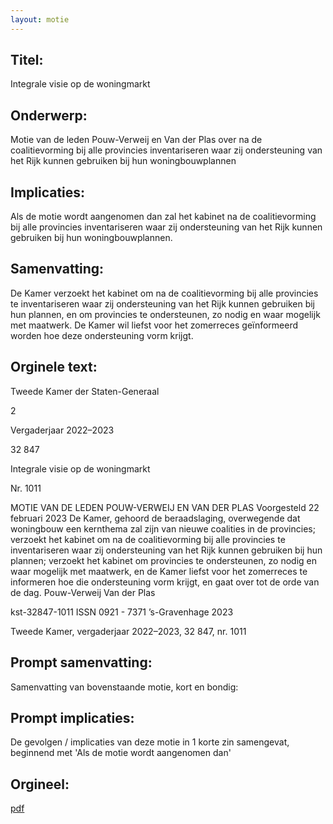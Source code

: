 ```yaml
---
layout: motie
---
```

## Titel:
Integrale visie op de woningmarkt
## Onderwerp:
Motie van de leden Pouw-Verweij en Van der Plas over na de coalitievorming bij alle provincies inventariseren waar zij ondersteuning van het Rijk kunnen gebruiken bij hun woningbouwplannen
## Implicaties:

Als de motie wordt aangenomen dan zal het kabinet na de coalitievorming bij alle provincies inventariseren waar zij ondersteuning van het Rijk kunnen gebruiken bij hun woningbouwplannen.
## Samenvatting:

De Kamer verzoekt het kabinet om na de coalitievorming bij alle provincies te inventariseren waar zij ondersteuning van het Rijk kunnen gebruiken bij hun plannen, en om provincies te ondersteunen, zo nodig en waar mogelijk met maatwerk. De Kamer wil liefst voor het zomerreces geïnformeerd worden hoe deze ondersteuning vorm krijgt.
## Orginele text:


Tweede Kamer der Staten-Generaal

2

Vergaderjaar 2022–2023

32 847

Integrale visie op de woningmarkt

Nr. 1011

MOTIE VAN DE LEDEN POUW-VERWEIJ EN VAN DER PLAS
Voorgesteld 22 februari 2023
De Kamer,
gehoord de beraadslaging,
overwegende dat woningbouw een kernthema zal zijn van nieuwe
coalities in de provincies;
verzoekt het kabinet om na de coalitievorming bij alle provincies te
inventariseren waar zij ondersteuning van het Rijk kunnen gebruiken bij
hun plannen;
verzoekt het kabinet om provincies te ondersteunen, zo nodig en waar
mogelijk met maatwerk, en de Kamer liefst voor het zomerreces te
informeren hoe die ondersteuning vorm krijgt,
en gaat over tot de orde van de dag.
Pouw-Verweij
Van der Plas

kst-32847-1011
ISSN 0921 - 7371
’s-Gravenhage 2023

Tweede Kamer, vergaderjaar 2022–2023, 32 847, nr. 1011


## Prompt samenvatting:
Samenvatting van bovenstaande motie, kort en bondig:


## Prompt implicaties:
De gevolgen / implicaties van deze motie in 1 korte zin samengevat, beginnend met 'Als de motie wordt aangenomen dan' 

## Orgineel:
[pdf](https://gegevensmagazijn.tweedekamer.nl/OData/v4/2.0/Document(dd693d8f-9b43-45ff-b141-6daf5f2a5b9c)/resource)
